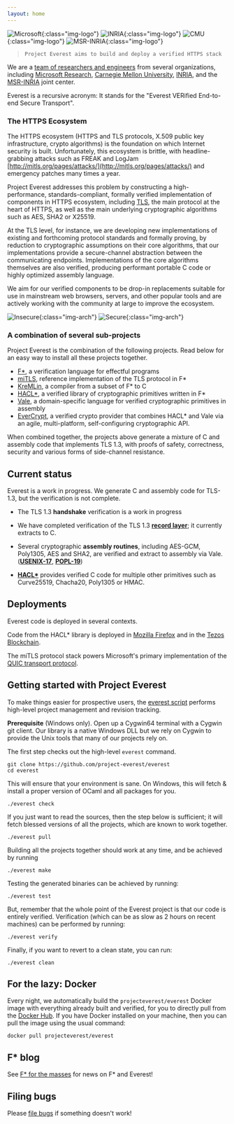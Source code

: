 ```yaml
---
layout: home
---
```


![Microsoft](Microsoft-logo.png){:class="img-logo"}
![INRIA](INRIA-logo.jpg){:class="img-logo"}
![CMU](CMU-logo.png){:class="img-logo"}
![MSR-INRIA](MSR-INRIA-logo.png){:class="img-logo"}

> `Project Everest aims to build and deploy a verified HTTPS stack`

We are a [team of researchers and
engineers](https://project-everest.github.io/people/) from several
organizations, including [Microsoft
Research](https://www.microsoft.com/en-us/research/project/project-everest-verified-secure-implementations-https-ecosystem/),
[Carnegie Mellon University](http://www.andrew.cmu.edu/user/bparno/),
[INRIA](http://prosecco.gforge.inria.fr/), and the
[MSR-INRIA](https://www.inria.fr/en/institute/partnerships/industrial-partnerships2/microsoft-research)
joint center.

Everest is a recursive acronym: It stands for the "Everest VERified
End-to-end Secure Transport".

### The HTTPS Ecosystem

The HTTPS ecosystem (HTTPS and TLS protocols, X.509 public key
infrastructure, crypto algorithms) is the foundation on which Internet
security is built. Unfortunately, this ecosystem is brittle, with
headline-grabbing attacks such as FREAK and LogJam
[http://mitls.org/pages/attacks/](http://mitls.org/pages/attacks/) and
emergency patches many times a year.

Project Everest addresses this problem by constructing a
high-performance, standards-compliant, formally verified implementation of
components in HTTPS ecosystem, including
[TLS](https://tools.ietf.org/html/draft-ietf-tls-tls13-21), the main
protocol at the heart of HTTPS, as well as the main underlying
cryptographic algorithms such as AES, SHA2 or X25519.

At the TLS level, for instance, we are developing new implementations
of existing and forthcoming protocol standards and formally proving,
by reduction to cryptographic assumptions on their core algorithms,
that our implementations provide a secure-channel abstraction between
the communicating endpoints. Implementations of the core algorithms
themselves are also verified, producing performant portable C code or
highly optimized assembly language.

We aim for our verified components to be drop-in replacements suitable
for use in mainstream web browsers, servers, and other popular tools and
are actively working with the community at large to improve the ecosystem.

![Insecure](assets/InsecureHTTPS.png){:class="img-arch"}
![Secure](assets/SecureHTTPS.png){:class="img-arch"}

### A combination of several sub-projects

Project Everest is the combination of the following projects. Read below for an
easy way to install all these projects together.

- [F\*](https://fstar-lang.org), a verification language for effectful programs
- [miTLS](https://mitls.org/), reference implementation of the TLS protocol in F*
- [KreMLin](https://github.com/FStarLang/kremlin/), a compiler from a subset of
  F* to C
- [HACL\*](https://github.com/mitls/hacl-star), a verified library of
  cryptographic primitives written in F\*
- [Vale](https://github.com/project-everest/vale), a domain-specific language for verified cryptographic primitives in assembly
- [EverCrypt](https://github.com/project-everest/hacl-star/blob/fstar-master/README.EverCrypt.md), a verified crypto provider
  that combines HACL\* and Vale via an agile, multi-platform, self-configuring cryptographic API.

When combined together, the projects above generate a mixture of C and assembly code that implements TLS 1.3, with proofs of safety, correctness, security and various forms of side-channel resistance.

## Current status

Everest is a work in progress. We generate C and assembly code for
TLS-1.3, but the verification is not complete.

- The TLS 1.3 **handshake** verification is a work in progress

- We have completed verification of the TLS 1.3 [**record
  layer**](https://eprint.iacr.org/2016/1178); it currently extracts to
  C.

- Several cryptographic **assembly routines**, including AES-GCM,
  Poly1305, AES and SHA2, are verified and extract to assembly via
  Vale.
  ([**USENIX-17**](https://www.usenix.org/system/files/conference/usenixsecurity17/sec17-bond.pdf),
  [**POPL-19**](https://www.microsoft.com/en-us/research/publication/a-verified-efficient-embedding-of-a-verifiable-assembly-language/))

- [**HACL\***](https://eprint.iacr.org/2017/536) provides verified C
  code for multiple other primitives such as Curve25519, Chacha20,
  Poly1305 or HMAC.

## Deployments

Everest code is deployed in several contexts.

Code from the HACL\* library is deployed in [Mozilla Firefox](https://blog.mozilla.org/security/2017/09/13/verified-cryptography-firefox-57/) and in the [Tezos Blockchain](https://www.reddit.com/r/tezos/comments/8hrsz2/tezos_switches_cryptographic_libraries_from/).

The miTLS protocol stack powers Microsoft's primary implementation of
the [QUIC transport
protocol](https://datatracker.ietf.org/doc/draft-ietf-quic-transport/).

## Getting started with Project Everest

To make things easier for prospective users, the [everest
script](https://github.com/project-everest/everest) performs high-level project
management and revision tracking.

**Prerequisite** (Windows only). Open up a Cygwin64 terminal with a Cygwin git
client. Our library is a native Windows DLL but we rely on Cygwin to provide the
Unix tools that many of our projects rely on.

The first step checks out the high-level `everest` command.

```
git clone https://github.com/project-everest/everest
cd everest
```

This will ensure that your environment is sane. On Windows, this will fetch &
install a proper version of OCaml and all packages for you.

```
./everest check
```

If you just want to read the sources, then the step below is sufficient; it will
fetch blessed versions of all the projects, which are known to work
together.

```
./everest pull
```

Building all the projects together should work at any time, and be achieved by
running

```
./everest make
```

Testing the generated binaries can be achieved by running:

```
./everest test
```

But, remember that the whole point of the Everest project is that our
code is entirely verified. Verification (which can be as slow as 2
hours on recent machines) can be performed by running:

```
./everest verify
```

Finally, if you want to revert to a clean state, you can run:

```
./everest clean
```

## For the lazy: Docker

Every night, we automatically build the `projecteverest/everest`
Docker image with everything already built and verified, for you to
directly pull from
the [Docker Hub](https://hub.docker.com/r/projecteverest/everest/). If
you have Docker installed on your machine, then you can pull the image
using the usual command:

```
docker pull projecteverest/everest
```

## F* blog

See [F* for the masses](https://fstarlang.github.io/) for news on F* and Everest!

## Filing bugs

Please [file bugs](https://github.com/project-everest/everest/issues) if
something doesn't work!
